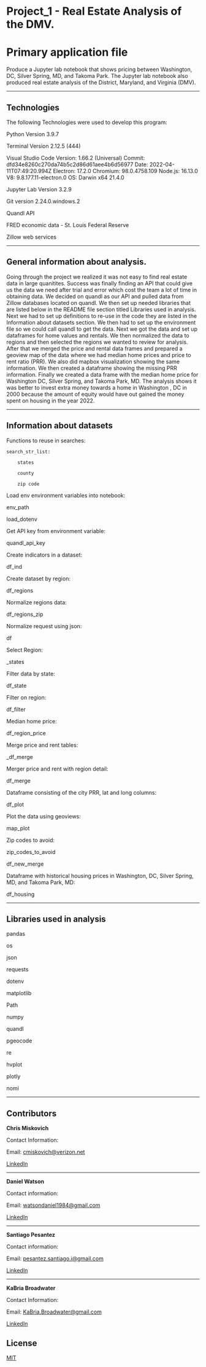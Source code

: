 # Project_1 - Real Estate Analysis of the DMV.
# Primary application file

Produce a Jupyter lab notebook that shows pricing between Washington, DC, Silver Spring, MD, and Takoma Park. The Jupyter lab notebook also produced real estate analysis of the District, Maryland, and Virginia (DMV).  




---

## Technologies

The following Technologies were used to develop this program:

Python 
    Version 3.9.7

Terminal
    Version 2.12.5 (444)

Visual Studio Code
    Version: 1.66.2 (Universal)
    Commit: dfd34e8260c270da74b5c2d86d61aee4b6d56977
    Date: 2022-04-11T07:49:20.994Z
    Electron: 17.2.0
    Chromium: 98.0.4758.109
    Node.js: 16.13.0
    V8: 9.8.177.11-electron.0
    OS: Darwin x64 21.4.0
    
Jupyter Lab 
    Version 3.2.9
    
Git version 2.24.0.windows.2

Quandl API

FRED economic data - St. Louis Federal Reserve

Zillow web services

---

## General information about analysis.

Going through the project we realized it was not easy to find real estate data in large quanitites.  Success was finally finding an API that could give us the data we need after trial and error which cost the team a lot of time in obtaining data. We decided on quandl as our API and pulled data from Zillow databases located on quandl.  We then set up needed libraries that are listed below in the README file section titled Libraries used in analysis.  Next we had to set up definitions to re-use in the code they are listed in the Information about datasets section.  We then had to set up the environment file so we could call quandl to get the data.  Next we got the data and set up dataframes for home values and rentals.  We then normalized the data to regions and then selected the regions we wanted to review for analysis.  After that we merged the price and rental data frames and prepared a geoview map of the data where we had median home prices and price to rent ratio (PRR).  We also did mapbox visualization showing the same information.  We then created a dataframe showing the missing PRR information.  Finally we created a data frame with the median home price for Washington DC, Silver Spring, and Takoma Park, MD.  The analysis shows it was better to invest extra money towards a home in Washington , DC in 2000 because the amount of equity would have out gained the money spent on housing in the year 2022.

---

## Information about datasets

Functions to reuse in searches:

    search_str_list:
    
        states
        
        county
        
        zip code
        
Load env environment variables into notebook:

env_path

load_dotenv


Get API key from environment variable:

quandl_api_key

Create indicators in a dataset:

df_ind

Create dataset by region:

df_regions

Normalize regions data:

df_regions_zip

Normalize request using json:

df

Select Region:

_states

Filter data by state:

df_state

Filter on region:

df_filter

Median home price:

df_region_price

Merge price and rent tables:

_df_merge

Merger price and rent with region detail:

df_merge

Dataframe consisting of the city PRR, lat and long columns:

df_plot

Plot the data using geoviews:

map_plot

Zip codes to avoid:

zip_codes_to_avoid

df_new_merge

Dataframe with historical housing prices in Washington, DC, Silver Spring, MD, and Takoma Park, MD:

df_housing


       

---

## Libraries used in analysis

pandas

os

json

requests

dotenv

matplotlib

Path

numpy

quandl

pgeocode

re

hvplot

plotly

nomi




---

## Contributors


**Chris Miskovich**

Contact Information:

Email: cmiskovich@verizon.net

[LinkedIn](https://www.linkedin.com/in/christopher-miskovich-9a61b0234/) 

---

**Daniel Watson**

Contact information: 

Email: watsondaniel1984@gmail.com

[LinkedIn](https://www.linkedin.com/in/daniel-watson-87819a20/)

---
**Santiago Pesantez**

Contact information: 

Email: pesantez.santiago.i@gmail.com

[LinkedIn](https://www.linkedin.com/in/santiago-pesantez/)

---
**KaBria Broadwater**

Contact Information:

Email: KaBria.Broadwater@gmail.com

[LinkedIn](https://www.linkedin.com/in/kabriabroadwater/)

## License

[MIT](/license.txt)
